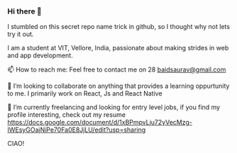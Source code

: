 ### Hi there 👋

<!--
**SauravBaid/SauravBaid** is a ✨ _special_ ✨ repository because its `README.md` (this file) appears on your GitHub profile.

Here are some ideas to get you started:

- 🔭 I’m currently working on ...
- 🌱 I’m currently learning ...
- 👯 I’m looking to collaborate on ...
- 🤔 I’m looking for help with ...
- 💬 Ask me about ...
- 📫 How to reach me: ...
- 😄 Pronouns: ...
- ⚡ Fun fact: ...
-->

I stumbled on this secret repo name trick in github, so I thought why not lets try it out. 

I am a student at VIT, Vellore, India, passionate about making strides in web and app development.

📫 How to reach me:  Feel free to contact me on 28 baidsaurav@gmail.com

👯 I’m looking to collaborate on anything that provides a learning oppurtunity to me. I primarily work on React, Js and React Native

🔭 I’m currently freelancing and looking for entry level jobs, if you find my profile interesting, check out my resume
https://docs.google.com/document/d/1xBPmpvLju72yVecMzg-IWEsyGOajNiPe70Fa0E8JjLU/edit?usp=sharing

CIAO!

